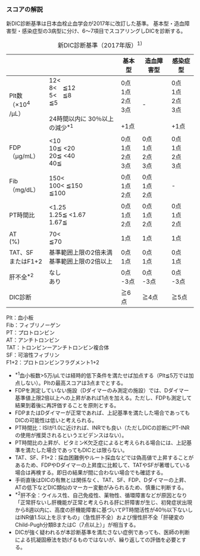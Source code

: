 ### スコアの解説
新DIC診断基準は日本血栓止血学会が2017年に改訂した基準。
基本型・造血障害型・感染症型の3病型に分け、6〜7項目でスコアリングしDICを診断する。

<table>
  <caption>
    新DIC診断基準（2017年版）<sup>1)</sup>
  </caption>
  <thead>
    <tr>
      <th colspan="2"></th>
      <th>基本型</th>
      <th>造血障害型</th>
      <th>感染症型</th>
    </tr>
  </thead>
  <tbody>
    <tr>
      <td>Plt数<br>
      （×10<sup>4</sup>/μL）
      </td>
      <td>
        12<<br>
        8<　≦12<br>
        5<　≦8<br>
        ≦5<br><br>
        24時間以内に 30％以上の減少<sup>*1</sup>
      </td>
      <td>
        0点<br>
        1点<br>
        2点<br>
        3点<br><br>
        +1点<br>
      </td>
      <td>-</td>
      <td>0点<br>
          1点<br>
          2点<br>
          3点<br><br>
          +1点
      </td>
    </tr>
    <tr>
      <td>FDP<br>
      （μg/mL）
      </td>
      <td>
        <10<br>
        10≦ <20<br>
        20≦ <40<br>
        40≦<br>
      </td>
      <td>
        0点<br>
        1点<br>
        2点<br>
        3点<br>
      </td>
      <td>
        0点<br>
        1点<br>
        2点<br>
        3点<br>
      </td>
      <td>
        0点<br>
        1点<br>
        2点<br>
        3点<br>
      </td>
    </tr>
    <tr>
      <td>Fib<br>
      （mg/dL）
      </td>
      <td>
        150<<br>
        100< ≦150<br>
        ≦100<br>
      </td>
      <td>
        0点<br>
        1点<br>
        2点<br>
      </td>
      <td>
        0点<br>
        1点<br>
        2点<br>
      </td>
      <td>
        -
      </td>
    </tr>
    <tr>
      <td>
        PT時間比
      </td>
      <td>
        <1.25<br>
        1.25≦ <1.67<br>
        1.67≦<br>
      </td>
      <td>
        0点<br>
        1点<br>
        2点<br>
      </td>
      <td>
        0点<br>
        1点<br>
        2点<br>
      </td>
      <td>
        0点<br>
        1点<br>
        2点<br>
      </td>
    </tr>
    <tr>
      <td>
        AT<br>(%)
      </td>
      <td>
        70<<br>
        ≦70
      </td>
      <td>
        1点<br>
      </td>
      <td>
        1点<br>
      </td>
      <td>
        1点<br>
      </td>
    </tr>
    <tr>
      <td>
        TAT、SF<br>またはF1+2
      </td>
      <td>
        基準範囲上限の2倍未満<br>
        基準範囲上限の2倍以上
      </td>
      <td>
        0点<br>
        1点
      </td>
      <td>
        0点<br>
        1点
      </td>
      <td>
        0点<br>
        1点
      </td>
    </tr>
    <tr>
      <td>
        肝不全<sup>*2</sup>
      </td>
      <td>
        なし<br>
        あり
      </td>
      <td>
        0点<br>
        -3点
      </td>
      <td>
        0点<br>
        -3点
      </td>
      <td>
        0点<br>
        -3点
      </td>
    </tr>
    <tr>
      <td colspan="2">
        DIC診断
      </td>
      <td>
        ≧6点
      </td>
      <td>
        ≧4点
      </td>
      <td>
        ≧5点
      </td>
    </tr>
  </tbody>
</table>

<p>
Plt：血小板<br>
Fib：フィブリノーゲン<br>
PT：プロトロンビン<br>
AT：アンチトロンビン<br>
TAT：トロンビンーアンチトロンビン複合体<br>
SF：可溶性フィブリン<br>
F1+2：プロトロンビンフラグメント1+2<br>
</p>

* <sup>*1</sup>血小板数>5万/μLでは経時的低下条件を満たせば加点する（Plt≦5万では加点しない）。Pltの最高スコアは3点までとする。
* FDPを測定していない施設（Dダイマーのみ測定の施設）では、Dダイマー基準値上限2倍以上への上昇があれば1点を加える。ただし、FDPも測定して結果到着後に再評価することを原則とする。
* FDPまたはDダイマーが正常であれば、上記基準を満たした場合であってもDICの可能性は低いと考えられる。
* PT時間比：ISIが1.0に近ければ、INRでも良い（ただしDICの診断にPT-INRの使用が推奨されるというエビデンスはない）。
* PT時間比の上昇が、ビタミンK欠乏症によると考えられる場合には、上記基準を満たした場合であってもDICとは限らない。
* TAT、SF、F1+2：採血困難例やルート採血などでは偽高値で上昇することがあるため、FDPやDダイマーの上昇度に比較して、TATやSFが著増している場合は再検する。即日の結果が間に合わない場合でも確認する。
* 手術直後はDICの有無とは関係なく、TAT、SF、FDP、Dダイマーの上昇、ATの低下などDIC類似のマーカー変動がみられるため、慎重に判断する。
* <sup>*2</sup>肝不全：ウイルス性、自己免疫性、薬物性、循環障害などが原因となり「正常肝ないし肝機能が正常と考えられる肝に肝障害が生じ、初発症状出現から8週以内に、高度の肝機能障害に基づいてPT時間活性が40％以下ないしはINR値1.5以上を示すもの」（急性肝不全）および慢性肝不全「肝硬変のChild-Pugh分類BまたはC（7点以上）」が相当する。
* DICが強く疑われるが本診断基準を満たさない症例であっても、医師の判断による抗凝固療法を妨げるものではないが、繰り返しての評価を必要とする。